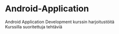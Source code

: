 # Android-Application
Android Application Development kurssin harjoitustöitä<br/>
Kurssilla suoritettuja tehtäviä
